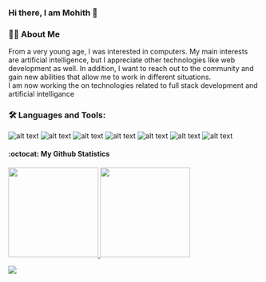 ### Hi there, I am Mohith 👋

### 👩‍💻 About Me

From a very young age, I was interested in computers. My main interests are artificial intelligence, but I appreciate other technologies like web development as well.
In addition, I want to reach out to the community and gain new abilities that allow me to work in different situations.<br />
I am now working the on technologies related to full stack development and artificial intelligance

### 🛠 Languages and Tools:
![alt text](https://img.shields.io/badge/HTML5-E34F26?style=for-the-badge&logo=html5&logoColor=white)
![alt text](https://img.shields.io/badge/CSS3-1572B6?style=for-the-badge&logo=css3&logoColor=white)
![alt text](https://img.shields.io/badge/JavaScript-F7DF1E?style=for-the-badge&logo=javascript&logoColor=black)
![alt text](https://img.shields.io/badge/Bootstrap-563D7C?style=for-the-badge&logo=bootstrap&logoColor=white)
![alt text](https://img.shields.io/badge/GitHub-100000?style=for-the-badge&logo=github&logoColor=white)
![alt text](https://img.shields.io/badge/C%2B%2B-00599C?style=for-the-badge&logo=c%2B%2B&logoColor=white)
![alt text](https://img.shields.io/badge/Bitbucket-330F63?style=for-the-badge&logo=bitbucket&logoColor=white)

#### :octocat: My Github Statistics

<a href="https://github.com/mohithsairamreddy">
  <img height="180em" src="https://github-readme-stats.vercel.app/api?username=mohithsairamreddy&theme=radical&show_icons=true" />
  <img height="180em" src="https://github-readme-stats.vercel.app/api/top-langs/?username=mohithsairamreddy&theme=radical&layout=compact" />
</a>

![](https://komarev.com/ghpvc/?username=mohithsairamreddy)

<br/>
